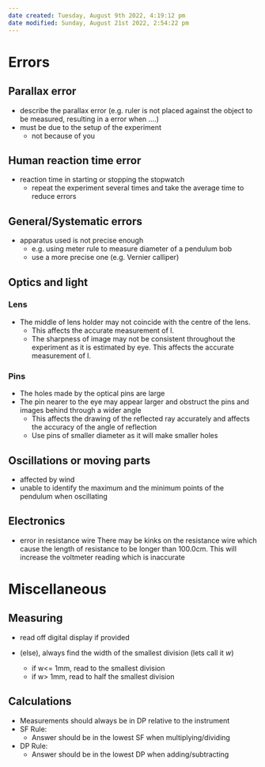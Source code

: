 ```yaml
---
date created: Tuesday, August 9th 2022, 4:19:12 pm
date modified: Sunday, August 21st 2022, 2:54:22 pm
---
```


# Errors

## Parallax error

- describe the parallax error (e.g. ruler is not placed against the object to be measured, resulting in a error when ….)
- must be due to the setup of the experiment
	- not because of you

## Human reaction time error

- reaction time in starting or stopping the stopwatch
	- repeat the experiment several times and take the average time to reduce errors

## General/Systematic errors

- apparatus used is not precise enough
	- e.g. using meter rule to measure diameter of a pendulum bob
	- use a more precise one (e.g. Vernier calliper)

## Optics and light

### Lens

- The middle of lens holder may not coincide with the centre of the lens.
	- This affects the accurate measurement of l.
	- The sharpness of image may not be consistent throughout the experiment as it is estimated by eye. This affects the accurate measurement of l.

### Pins

- The holes made by the optical pins are large
- The pin nearer to the eye may appear larger and obstruct the pins and images behind through a wider angle
	- This affects the drawing of the reflected ray accurately and affects the accuracy of the angle of reflection
	- Use pins of smaller diameter as it will make smaller holes

## Oscillations or moving parts

- affected by wind
- unable to identify the maximum and the minimum points of the pendulum when oscillating

## Electronics

- error in resistance wire
    There may be kinks on the resistance wire which cause the length of resistance to be longer than 100.0cm. This will increase the voltmeter reading which is inaccurate

# Miscellaneous

## Measuring

- read off digital display if provided

- (else), always find the width of the smallest division (lets call it *w*)
	- if w<= 1mm, read to the smallest division
	- if w> 1mm, read to half the smallest division

## Calculations

- Measurements should always be in DP relative to the instrument
- SF Rule:
	- Answer should be in the lowest SF when multiplying/dividing
- DP Rule:
	- Answer should be in the lowest DP when adding/subtracting

